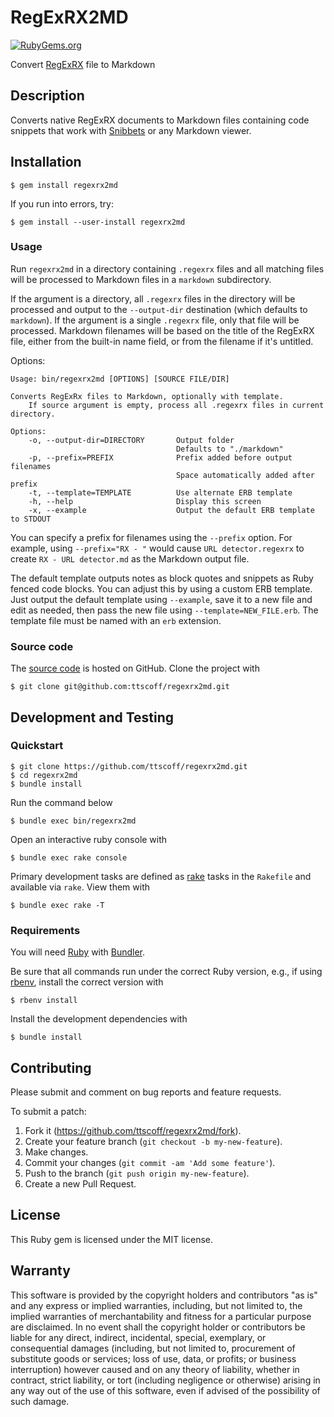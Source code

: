 # RegExRX2MD

[![RubyGems.org](https://img.shields.io/gem/v/regexrx2md)](https://rubygems.org/gems/regexrx2md)

Convert [RegExRX](https://apps.apple.com/us/app/regexrx/id498370702?mt=12) file to Markdown

<!--README-->
## Description

Converts native RegExRX documents to Markdown files containing code snippets that work with [Snibbets](https://brettterpstra.com/projects/snibbets/) or any Markdown viewer.

## Installation

```
$ gem install regexrx2md
```

If you run into errors, try:

```
$ gem install --user-install regexrx2md
```

### Usage

Run `regexrx2md` in a directory containing `.regexrx` files and all matching files will be processed to Markdown files in a `markdown` subdirectory.

If the argument is a directory, all `.regexrx` files in the directory will be processed and output to the `--output-dir` destination (which defaults to `markdown`). If the argument is a single `.regexrx` file, only that file will be processed. Markdown filenames will be based on the title of the RegExRX file, either from the built-in name field, or from the filename if it's untitled.

Options:

```
Usage: bin/regexrx2md [OPTIONS] [SOURCE FILE/DIR]

Converts RegExRx files to Markdown, optionally with template.
    If source argument is empty, process all .regexrx files in current directory.

Options:
    -o, --output-dir=DIRECTORY       Output folder
                                     Defaults to "./markdown"
    -p, --prefix=PREFIX              Prefix added before output filenames
                                     Space automatically added after prefix
    -t, --template=TEMPLATE          Use alternate ERB template
    -h, --help                       Display this screen
    -x, --example                    Output the default ERB template to STDOUT
```

You can specify a prefix for filenames using the `--prefix` option. For example, using `--prefix="RX - "` would cause `URL detector.regexrx` to create `RX - URL detector.md` as the Markdown output file.

The default template outputs notes as block quotes and snippets as Ruby fenced code blocks. You can adjust this by using a custom ERB template. Just output the default template using `--example`, save it to a new file and edit as needed, then pass the new file using `--template=NEW_FILE.erb`. The template file must be named with an `erb` extension.
<!--END README-->

### Source code

The [source code] is hosted on GitHub.
Clone the project with

```
$ git clone git@github.com:ttscoff/regexrx2md.git
```

[source code]: https://github.com/ttscoff/regexrx2md

## Development and Testing

### Quickstart

```
$ git clone https://github.com/ttscoff/regexrx2md.git
$ cd regexrx2md
$ bundle install
```

Run the command below

```
$ bundle exec bin/regexrx2md
```

Open an interactive ruby console with

```
$ bundle exec rake console
```

Primary development tasks are defined as [rake] tasks in the `Rakefile`
and available via `rake`.
View them with

```
$ bundle exec rake -T
```

[rake]: https://ruby.github.io/rake/

### Requirements

You will need [Ruby] with [Bundler].

Be sure that all commands run under the correct Ruby version, e.g.,
if using [rbenv], install the correct version with

```
$ rbenv install
```

Install the development dependencies with

```
$ bundle install
```

[bundler]: https://bundler.io/
[ruby]: https://www.ruby-lang.org/
[rbenv]: https://github.com/rbenv/rbenv

## Contributing

Please submit and comment on bug reports and feature requests.

To submit a patch:

1. Fork it (https://github.com/ttscoff/regexrx2md/fork).
2. Create your feature branch (`git checkout -b my-new-feature`).
3. Make changes.
4. Commit your changes (`git commit -am 'Add some feature'`).
5. Push to the branch (`git push origin my-new-feature`).
6. Create a new Pull Request.

## License

This Ruby gem is licensed under the MIT license.

## Warranty

This software is provided by the copyright holders and contributors "as is" and
any express or implied warranties, including, but not limited to, the implied
warranties of merchantability and fitness for a particular purpose are
disclaimed. In no event shall the copyright holder or contributors be liable for
any direct, indirect, incidental, special, exemplary, or consequential damages
(including, but not limited to, procurement of substitute goods or services;
loss of use, data, or profits; or business interruption) however caused and on
any theory of liability, whether in contract, strict liability, or tort
(including negligence or otherwise) arising in any way out of the use of this
software, even if advised of the possibility of such damage.
